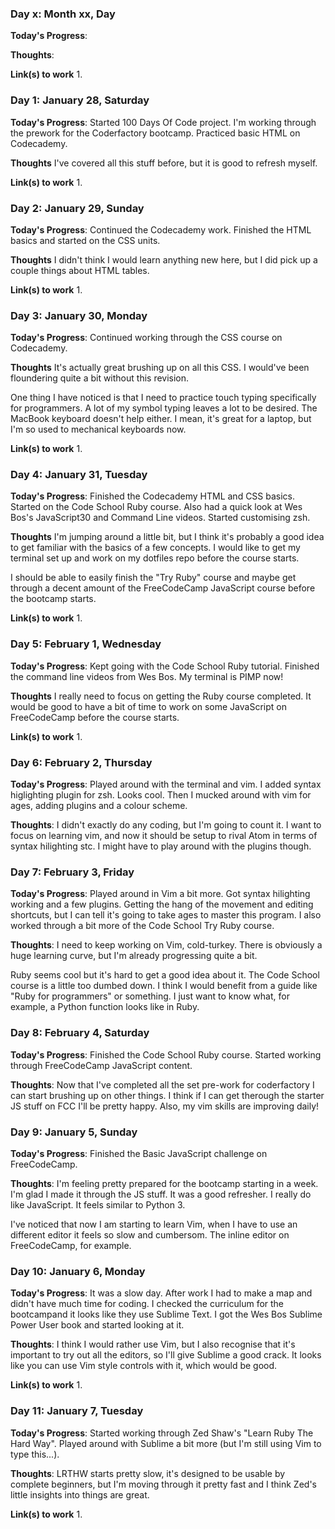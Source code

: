 ### Day x: Month xx, Day

**Today's Progress**: 

**Thoughts**:

**Link(s) to work**
1.

### Day 1: January 28, Saturday

**Today's Progress**: Started 100 Days Of Code project. I'm working through the prework for the Coderfactory bootcamp. Practiced basic HTML on Codecademy.

**Thoughts** I've covered all this stuff before, but it is good to refresh myself.

**Link(s) to work**
1.

### Day 2: January 29, Sunday

**Today's Progress**: Continued the Codecademy work. Finished the HTML basics and started on the CSS units.

**Thoughts** I didn't think I would learn anything new here, but I did pick up a couple things about HTML tables.

**Link(s) to work**
1.

### Day 3: January 30, Monday

**Today's Progress**: Continued working through the CSS course on Codecademy.

**Thoughts** It's actually great brushing up on all this CSS. I would've been floundering quite a bit without this revision.

One thing I have noticed is that I need to practice touch typing specifically for programmers. A lot of my symbol typing leaves a lot to be desired. The MacBook keyboard doesn't help either. I mean, it's great for a laptop, but I'm so used to mechanical keyboards now.

**Link(s) to work**
1.

### Day 4: January 31, Tuesday

**Today's Progress**: Finished the Codecademy HTML and CSS basics. Started on the Code School Ruby course. Also had a quick look at Wes Bos's JavaScript30 and Command Line videos. Started customising zsh.

**Thoughts** I'm jumping around a little bit, but I think it's probably a good idea to get familiar with the basics of a few concepts. I would like to get my terminal set up and work on my dotfiles repo before the course starts.

I should be able to easily finish the "Try Ruby" course and maybe get through a decent amount of the FreeCodeCamp JavaScript course before the bootcamp starts.

**Link(s) to work**
1.

### Day 5: February 1, Wednesday

**Today's Progress**: Kept going with the Code School Ruby tutorial. Finished the command line videos from Wes Bos. My terminal is PIMP now!

**Thoughts** I really need to focus on getting the Ruby course completed. It would be good to have a bit of time to work on some JavaScript on FreeCodeCamp before the course starts.

**Link(s) to work**
1.

### Day 6: February 2, Thursday

**Today's Progress**: Played around with the terminal and vim. I added syntax higlighting plugin for zsh. Looks cool. Then I mucked around with vim for ages, adding plugins and a colour scheme.

**Thoughts**: I didn't exactly do any coding, but I'm going to count it. I want to focus on learning vim, and now it should be setup to rival Atom in terms of syntax hilighting stc. I might have to play around with the plugins though.

### Day 7: February 3, Friday

**Today's Progress**: Played around in Vim a bit more. Got syntax hilighting working and a few plugins. Getting the hang of the movement and editing shortcuts, but I can tell it's going to take ages to master this program. I also worked through a bit more of the Code School Try Ruby course. 

**Thoughts**: I need to keep working on Vim, cold-turkey. There is obviously a huge learning curve, but I'm already progressing quite a bit.

Ruby seems cool but it's hard to get a good idea about it. The Code School course is a little too dumbed down. I think I would benefit from a guide like "Ruby for programmers" or something. I just want to know what, for example, a Python function looks like in Ruby.

### Day 8: February 4, Saturday 

**Today's Progress**: Finished the Code School Ruby course. Started working through FreeCodeCamp JavaScript content.

**Thoughts**: Now that I've completed all the set pre-work for coderfactory I can start brushing up on other things. I think if I can get therough the starter JS stuff on FCC I'll be pretty happy. Also, my vim skills are improving daily! 

### Day 9: January 5, Sunday

**Today's Progress**: Finished the Basic JavaScript challenge on FreeCodeCamp. 

**Thoughts**: I'm feeling pretty prepared for the bootcamp starting in a week. I'm glad I made it through the JS stuff. It was a good refresher. I really do like JavaScript. It feels similar to Python 3.

I've noticed that now I am starting to learn Vim, when I have to use an different editor it feels so slow and cumbersom. The inline editor on FreeCodeCamp, for example.

### Day 10: January 6, Monday

**Today's Progress**: It was a slow day. After work I had to make a map and didn't have much time for coding. I checked the curriculum for the bootcampand it looks like they use Sublime Text. I got the Wes Bos Sublime Power User book and started looking at it.

**Thoughts**: I think I would rather use Vim, but I also recognise that it's important to try out all the editors, so I'll give Sublime a good crack. It looks like you can use Vim style controls with it, which would be good.

**Link(s) to work**
1.

### Day 11: January 7, Tuesday

**Today's Progress**: Started working through Zed Shaw's "Learn Ruby The Hard Way". Played around with Sublime a bit more (but I'm still using Vim to type this...).

**Thoughts**: LRTHW starts pretty slow, it's designed to be usable by complete beginners, but I'm moving through it pretty fast and I think Zed's little insights into things are great.

**Link(s) to work**
1.


